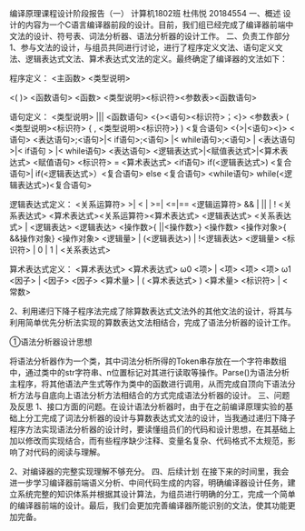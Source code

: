 编译原理课程设计阶段报告（一）
计算机1802班 杜伟悦 20184554
一、概述
设计的内容为一个C语言编译器前段的设计。目前，我们组已经完成了编译器前端中文法的设计、符号表、词法分析器、语法分析器的设计工作。
二、负责工作部分
1、参与文法的设计，与组员共同进行讨论，进行了程序定义文法、语句定义文法、逻辑表达式文法、算术表达式文法的定义。最终确定了编译器的文法如下：

程序定义：
<主函数>  <类型说明><main><( )> <函数语句>
<函数>  <类型说明><标识符><参数表><函数语句>

语句定义：
<类型说明>  <void>|<char>|<int>|<float>
<函数语句>  <{><语句><return><标识符>；<}>
<参数表>  ( <类型说明><标识符> { , <类型说明><标识符>} )
<复合语句>  <{>|<语句><}>
<语句>  <表达语句>;<语句>|< if语句>;<语句> |< while语句>;<语句>  |  <表达语句>|< if语句 > |< while语句>
<表达语句>  <逻辑表达式>|<赋值表达式>|<算术表达式>
<赋值语句>  <标识符> = <算术表达式>
<if语句>  if(<逻辑表达式>) <复合语句>| if(<逻辑表达式>）<复合语句> else <复合语句>
<while语句>  while(<逻辑表达式>)<复合语句>

逻辑表达式定义：
<关系运算符>   >| < | >=| <=|==
<逻辑运算符>  && |  ||  |  ! 
<关系表达式>  <算术表达式><关系运算符><算术表达式>
<逻辑表达式>  <关系表达式> | <逻辑表达>
<逻辑表达> <操作数>{ ||<操作数>}
<操作数>  <操作对象>{ &&操作对象}
<操作对象>  <逻辑量> | (<逻辑表达>) | !<逻辑表达>
<逻辑量>  <标识符> | 0 | 1 | <关系表达式>

算术表达式定义：
<算术表达式>  <算术表达式> ω0 <项> | <项>
<项>  <项> ω1  <因子> | <因子>
<因子>  <算术量> | ( <算术表达式> )
<算术量>  <标识符> | <常数> 

2、利用递归下降子程序法完成了除算数表达式文法外的其他文法的设计，将其与利用简单优先分析法实现的算数表达文法相结合，完成了语法分析器的设计工作。

①语法分析器设计思想

将语法分析器作为一个类，其中词法分析所得的Token串存放在一个字符串数组中，通过类中的str字符串、n位置标记对其进行读取等操作。Parse()为语法分析主程序，将其他语法产生式等作为类中的函数进行调用，从而完成自顶向下语法分析方法与自底向上语法分析方法相结合的方式完成语法分析器的设计。
三、问题及反思
1、接口方面的问题。在设计语法分析器时，由于在之前编译原理实验的基础上分工完成了词法分析器的设计与算数表达式文法的设计，当我通过递归下降子程序方法实现语法分析器的设计时，要读懂组员们的代码和设计思想，在其基础上加以修改而实现结合，而有些程序缺少注释、变量名复杂、代码格式不太规范，影响了对代码的阅读与理解。

2、对编译器的完整实现理解不够充分。
四、后续计划
在接下来的时间里，我会进一步学习编译器前端语义分析、中间代码生成的内容，明确编译器设计任务，建立系统完整的知识体系并根据其设计算法，为组员进行明确的分工，完成一个简单的编译器前端的设计。最后，我们会更加完善编译器所能识别的文法，使其功能更加完备。
